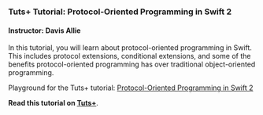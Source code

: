 ### Tuts+ Tutorial: Protocol-Oriented Programming in Swift 2

#### Instructor: Davis Allie

In this tutorial, you will learn about protocol-oriented programming in Swift. This includes protocol extensions, conditional extensions, and some of the benefits protocol-oriented programming has over traditional object-oriented programming.

Playground for the Tuts+ tutorial: [Protocol-Oriented Programming in Swift 2](http://code.tutsplus.com/tutorials/protocol-oriented-programming-in-swift-2--cms-24979)

**Read this tutorial on [Tuts+](https://code.tutsplus.com)**.

